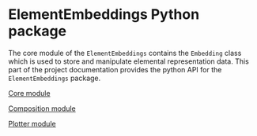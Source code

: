 # ElementEmbeddings Python package

The core module of the `ElementEmbeddings` contains the `Embedding` class which is used to store and manipulate elemental representation data.
This part of the project documentation provides the python API for the `ElementEmbeddings` package.

[Core module](core.md)

[Composition module](composition.md)

[Plotter module](plotter.md)
